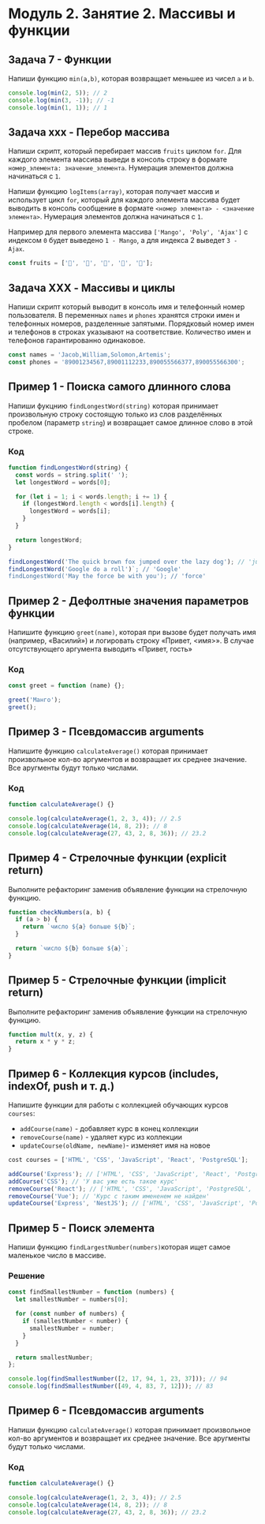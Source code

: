 # Модуль 2. Занятие 2. Массивы и функции

## Задача 7 - Функции

Напиши функцию `min(a,b)`, которая возвращает меньшее из чисел `a` и `b`.

```js
console.log(min(2, 5)); // 2
console.log(min(3, -1)); // -1
console.log(min(1, 1)); // 1
```

## Задача xxx - Перебор массива

Напиши скрипт, который перебирает массив `fruits` циклом `for`. Для каждого
элемента массива выведи в консоль строку в формате
`номер_элемента: значение_элемента`. Нумерация элементов должна начинаться с
`1`.

Напиши функцию `logItems(array)`, которая получает массив и использует цикл
`for`, который для каждого элемента массива будет выводить в консоль сообщение в
формате `<номер элемента> - <значение элемента>`. Нумерация элементов должна
начинаться с `1`.

Например для первого элемента массива `['Mango', 'Poly', 'Ajax']` с индексом `0`
будет выведено `1 - Mango`, а для индекса 2 выведет `3 - Ajax`.

```js
const fruits = ['🍎', '🍇', '🍑', '🍌', '🍋'];
```

## Задача XXX - Массивы и циклы

Напиши скрипт который выводит в консоль имя и телефонный номер пользователя. В
переменных `names` и `phones` хранятся строки имен и телефонных номеров,
разделенные запятыми. Порядковый номер имен и телефонов в строках указывают на
соответствие. Количество имен и телефонов гарантированно одинаковое.

```js
const names = 'Jacob,William,Solomon,Artemis';
const phones = '89001234567,89001112233,890055566377,890055566300';
```

## Пример 1 - Поиска самого длинного слова

Напиши фукцнию `findLongestWord(string)` которая принимает произвольную строку
состоящую только из слов разделённых пробелом (параметр `string`) и возвращает
самое длинное слово в этой строке.

### Код

```js
function findLongestWord(string) {
  const words = string.split(' ');
  let longestWord = words[0];

  for (let i = 1; i < words.length; i += 1) {
    if (longestWord.length < words[i].length) {
      longestWord = words[i];
    }
  }

  return longestWord;
}

findLongestWord('The quick brown fox jumped over the lazy dog'); // 'jumped'
findLongestWord('Google do a roll')`; // 'Google'
findLongestWord('May the force be with you'); // 'force'
```

## Пример 2 - Дефолтные значения параметров функции

Напишите функцию `greet(name)`, которая при вызове будет получать имя (например,
«Василий») и логировать строку «Привет, <имя>». В случае отсутствующего
аргумента выводить «Привет, гость»

### Код

```js
const greet = function (name) {};

greet('Манго');
greet();
```

## Пример 3 - Псевдомассив arguments

Напишите функцию `calculateAverage()` которая принимает произвольное кол-во
аргументов и возвращает их среднее значение. Все аругменты будут только числами.

### Код

```js
function calculateAverage() {}

console.log(calculateAverage(1, 2, 3, 4)); // 2.5
console.log(calculateAverage(14, 8, 2)); // 8
console.log(calculateAverage(27, 43, 2, 8, 36)); // 23.2
```

## Пример 4 - Стрелочные функции (explicit return)

Выполните рефакторинг заменив объявление функции на стрелочную функцию.

```js
function checkNumbers(a, b) {
  if (a > b) {
    return `число ${a} больше ${b}`;
  }

  return `число ${b} больше ${a}`;
}
```

## Пример 5 - Стрелочные функции (implicit return)

Выполните рефакторинг заменив объявление функции на стрелочную функцию.

```js
function mult(x, y, z) {
  return x * y * z;
}
```

## Пример 6 - Коллекция курсов (includes, indexOf, push и т. д.)

Напишите функции для работы с коллекцией обучающих курсов `courses`:

- `addCourse(name)` - добавляет курс в конец коллекции
- `removeCourse(name)` - удаляет курс из коллекции
- `updateCourse(oldName, newName)`- изменяет имя на новое

```js
cost courses = ['HTML', 'CSS', 'JavaScript', 'React', 'PostgreSQL'];

addCourse('Express'); // ['HTML', 'CSS', 'JavaScript', 'React', 'PostgreSQL', 'Express']
addCourse('CSS'); // 'У вас уже есть такое курс'
removeCourse('React'); // ['HTML', 'CSS', 'JavaScript', 'PostgreSQL', 'Express']
removeCourse('Vue'); // 'Курс с таким имененем не найден'
updateCourse('Express', 'NestJS'); // ['HTML', 'CSS', 'JavaScript', 'PostgreSQL', 'NestJS']
```

## Пример 5 - Поиск элемента

Напиши функцию `findLargestNumber(numbers)`которая ищет самое маленькое число в
массиве.

### Решение

```js
const findSmallestNumber = function (numbers) {
  let smallestNumber = numbers[0];

  for (const number of numbers) {
    if (smallestNumber < number) {
      smallestNumber = number;
    }
  }

  return smallestNumber;
};

console.log(findSmallestNumber([2, 17, 94, 1, 23, 37])); // 94
console.log(findSmallestNumber([49, 4, 83, 7, 12])); // 83
```

## Пример 6 - Псевдомассив arguments

Напиши функцию `calculateAverage()` которая принимает произвольное кол-во
аргументов и возвращает их среднее значение. Все аругменты будут только числами.

### Код

```js
function calculateAverage() {}

console.log(calculateAverage(1, 2, 3, 4)); // 2.5
console.log(calculateAverage(14, 8, 2)); // 8
console.log(calculateAverage(27, 43, 2, 8, 36)); // 23.2
```
